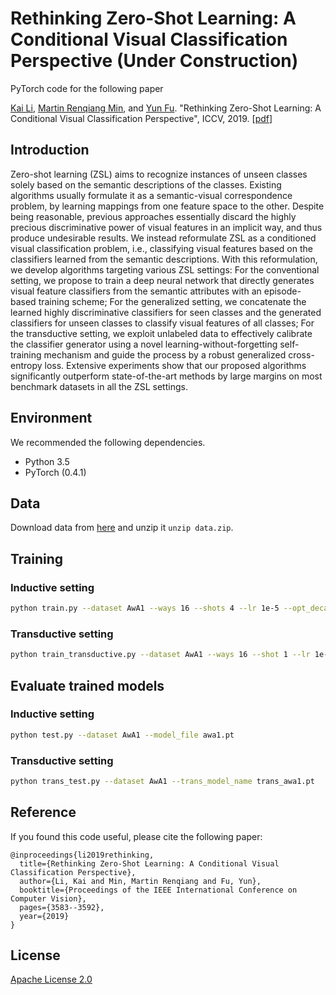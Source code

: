 # Rethinking Zero-Shot Learning: A Conditional Visual Classification Perspective (Under Construction)
PyTorch code for the following paper

[Kai Li](http://kailigo.github.io/), [Martin Renqiang Min](http://www.cs.toronto.edu/~cuty/), and [Yun Fu](http://www1.ece.neu.edu/~yunfu/). "Rethinking Zero-Shot Learning: A Conditional Visual Classification Perspective", ICCV, 2019. [[pdf](https://arxiv.org/pdf/1909.05995.pdf)]

## Introduction
Zero-shot learning (ZSL) aims to recognize instances of unseen classes solely based on the semantic descriptions of the classes. Existing algorithms usually formulate it as a semantic-visual correspondence problem, by learning mappings from one feature space to the other. Despite being reasonable, previous approaches essentially discard the highly precious discriminative power of visual features in an implicit way, and thus produce undesirable results.  We instead reformulate ZSL as a conditioned visual classification problem, i.e., classifying visual features based on the classifiers learned from the semantic descriptions. With this reformulation, we develop algorithms targeting various ZSL settings: For the conventional setting, we propose to train a deep neural network that directly generates visual feature classifiers from the semantic attributes with an episode-based training scheme; For the generalized setting, we concatenate the learned highly discriminative classifiers for seen classes and the generated classifiers for unseen classes to classify visual features of all classes; For the transductive setting, we exploit unlabeled data to effectively calibrate the classifier generator using a novel learning-without-forgetting self-training mechanism and guide the process by a robust generalized cross-entropy loss. Extensive experiments show that our proposed algorithms significantly outperform state-of-the-art methods by large margins on most benchmark datasets in all the ZSL settings.

## Environment 
We recommended the following dependencies.

* Python 3.5 
* PyTorch (0.4.1)



## Data

Download data from [here](http://www.robots.ox.ac.uk/~lz/DEM_cvpr2017/data.zip) and unzip it `unzip data.zip`.

## Training
### Inductive setting
```bash
python train.py --dataset AwA1 --ways 16 --shots 4 --lr 1e-5 --opt_decay 1e-4 --step_size 500 --log_file eps_lr5_opt4_ss500_w16_s4 --model_file lr5_opt4_ss500_w16_s4.pt
```
### Transductive setting
```bash
python train_transductive.py --dataset AwA1 --ways 16 --shot 1 --lr 1e-4 --opt_decay 1e-5 --step_size 200 --loss_q 5e-1 --trans_model_name trans_s1w16_lr4_opt5_ss200_q5e1_r --log_file trans_s1w16_lr4_opt5_ss200_q5e1_r
```

## Evaluate trained models
### Inductive setting
```bash
python test.py --dataset AwA1 --model_file awa1.pt
```
### Transductive setting
```bash
python trans_test.py --dataset AwA1 --trans_model_name trans_awa1.pt
```


## Reference

If you found this code useful, please cite the following paper:

	@inproceedings{li2019rethinking,
	  title={Rethinking Zero-Shot Learning: A Conditional Visual Classification Perspective},
	  author={Li, Kai and Min, Martin Renqiang and Fu, Yun},
	  booktitle={Proceedings of the IEEE International Conference on Computer Vision},
	  pages={3583--3592},
	  year={2019}
	}

## License

[Apache License 2.0](http://www.apache.org/licenses/LICENSE-2.0)

